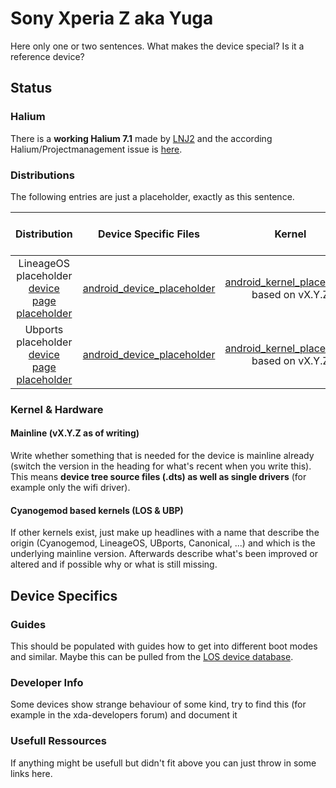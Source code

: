 # Sony Xperia Z aka Yuga

Here only one or two sentences. What makes the device special? Is it a reference device? 

## Status

### Halium

There is a **working Halium 7.1** made by [LNJ2](https://github.com/LNJ2) and the according Halium/Projectmanagement issue is [here](https://github.com/Halium/projectmanagement/issues/19).

### Distributions

The following entries are just a placeholder, exactly as this sentence.

|               Distribution               |          Device Specific Files           |                  Kernel                  | What works | What doesn't work |
| :--------------------------------------: | :--------------------------------------: | :--------------------------------------: | :--------: | :---------------: |
| LineageOS placeholder [device page placeholder](placeholder) | [android_device_placeholder](placeholder) | [android_kernel_placeholder](placeholder) based on vX.Y.Z |     ?      |         ?         |
| Ubports placeholder [device page placeholder](placeholder) | [android_device_placeholder](placeholder) | [android_kernel_placeholder](placeholder) based on vX.Y.Z |     ?      |         ?         |


### Kernel & Hardware
#### Mainline (vX.Y.Z as of writing)
Write whether something that is needed for the device is mainline already (switch the version in the heading for what's recent when you write this). This means **device tree source files (.dts) as well as single drivers** (for example only the wifi driver).

#### Cyanogemod based kernels (LOS & UBP)
If other kernels exist, just make up headlines with a name that describe the origin (Cyanogemod, LineageOS, UBports, Canonical, ...) and which is the underlying mainline version. Afterwards describe what's been improved or altered and if possible why or what is still missing.

## Device Specifics

### Guides

This should be populated with guides how to get into different boot modes and similar. Maybe this can be pulled from the [LOS device database](https://github.com/LineageOS/lineage_wiki/tree/master/_data/devices).

### Developer Info

Some devices show strange behaviour of some kind, try to find this (for example in the xda-developers forum) and document it

### Usefull Ressources
If anything might be usefull but didn't fit above you can just throw in some links here.